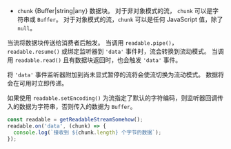 <!-- YAML
added: v0.9.4
-->

* `chunk` {Buffer|string|any} 数据块。
  对于非对象模式的流， `chunk` 可以是字符串或 `Buffer`。
  对于对象模式的流，`chunk` 可以是任何 JavaScript 值，除了 `null`。

当流将数据块传送给消费者后触发。
当调用 `readable.pipe()`，`readable.resume()` 或绑定监听器到 `'data'` 事件时，流会转换到流动模式。
当调用 `readable.read()` 且有数据块返回时，也会触发 `'data'` 事件。

将 `'data'` 事件监听器附加到尚未显式暂停的流将会使流切换为流动模式。 
数据将会在可用时立即传递。

如果使用 `readable.setEncoding()` 为流指定了默认的字符编码，则监听器回调传入的数据为字符串，否则传入的数据为 `Buffer`。

```js
const readable = getReadableStreamSomehow();
readable.on('data', (chunk) => {
  console.log(`接收到 ${chunk.length} 个字节的数据`);
});
```

